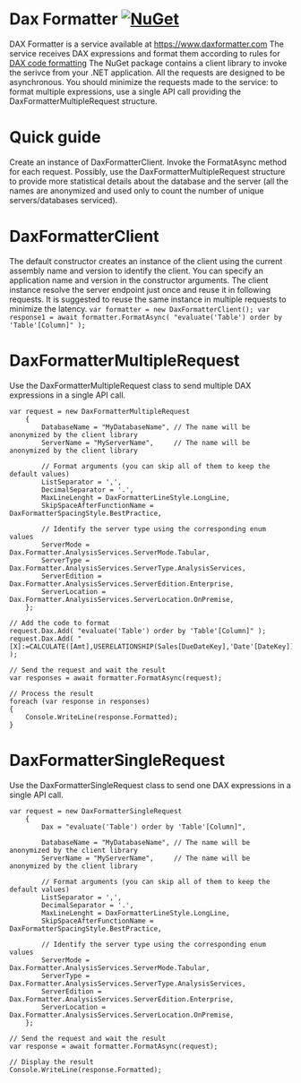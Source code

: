 
# Dax Formatter [![NuGet](https://github.com/sql-bi/DaxFormatter/actions/workflows/dotnet.yml/badge.svg)](https://github.com/sql-bi/DaxFormatter/actions/workflows/dotnet.yml)

DAX Formatter is a service available at https://www.daxformatter.com
The service receives DAX expressions and format them according to rules for [DAX code formatting](https://www.sqlbi.com/articles/rules-for-dax-code-formatting/)
The NuGet package contains a client library to invoke the serivce from your .NET application.
All the requests are designed to be asynchronous.
You should minimize the requests made to the service: to format multiple expressions, use a single API call providing the DaxFormatterMultipleRequest structure.

# Quick guide
Create an instance of DaxFormatterClient.
Invoke the FormatAsync method for each request.
Possibly, use the DaxFormatterMultipleRequest structure to provide more statistical details about the database and the server (all the names are anonymized and used only to count the number of unique servers/databases serviced).


# DaxFormatterClient

The default constructor creates an instance of the client using the current assembly name and version to identify the client. You can specify an application name and version in the constructor arguments.
The client instance resolve the server endpoint just once and reuse it in following requests.
It is suggested to reuse the same instance in multiple requests to minimize the latency.
`var formatter = new DaxFormatterClient();
 var response1 = await formatter.FormatAsync( "evaluate('Table') order by 'Table'[Column]" );`

# DaxFormatterMultipleRequest
Use the DaxFormatterMultipleRequest class to send multiple DAX expressions in a single API call.
```var formatter = new DaxFormatterClient();
var request = new DaxFormatterMultipleRequest
    {
        DatabaseName = "MyDatabaseName", // The name will be anonymized by the client library
        ServerName = "MyServerName",     // The name will be anonymized by the client library
        
        // Format arguments (you can skip all of them to keep the default values)
        ListSeparator = ',',
        DecimalSeparator = '.',
        MaxLineLenght = DaxFormatterLineStyle.LongLine,
        SkipSpaceAfterFunctionName = DaxFormatterSpacingStyle.BestPractice,
        
        // Identify the server type using the corresponding enum values
        ServerMode = Dax.Formatter.AnalysisServices.ServerMode.Tabular,
        ServerType = Dax.Formatter.AnalysisServices.ServerType.AnalysisServices,
        ServerEdition = Dax.Formatter.AnalysisServices.ServerEdition.Enterprise,
        ServerLocation = Dax.Formatter.AnalysisServices.ServerLocation.OnPremise,
    };

// Add the code to format    
request.Dax.Add( "evaluate('Table') order by 'Table'[Column]" );
request.Dax.Add( "[X]:=CALCULATE([Amt],USERELATIONSHIP(Sales[DueDateKey],'Date'[DateKey]))" );

// Send the request and wait the result
var responses = await formatter.FormatAsync(request);

// Process the result
foreach (var response in responses)
{
    Console.WriteLine(response.Formatted);
}
```


# DaxFormatterSingleRequest
Use the DaxFormatterSingleRequest class to send one DAX expressions in a single API call.
```var formatter = new DaxFormatterClient();
var request = new DaxFormatterSingleRequest
    {
        Dax = "evaluate('Table') order by 'Table'[Column]",
        
        DatabaseName = "MyDatabaseName", // The name will be anonymized by the client library
        ServerName = "MyServerName",     // The name will be anonymized by the client library
        
        // Format arguments (you can skip all of them to keep the default values)
        ListSeparator = ',',
        DecimalSeparator = '.',
        MaxLineLenght = DaxFormatterLineStyle.LongLine,
        SkipSpaceAfterFunctionName = DaxFormatterSpacingStyle.BestPractice,
        
        // Identify the server type using the corresponding enum values
        ServerMode = Dax.Formatter.AnalysisServices.ServerMode.Tabular,
        ServerType = Dax.Formatter.AnalysisServices.ServerType.AnalysisServices,
        ServerEdition = Dax.Formatter.AnalysisServices.ServerEdition.Enterprise,
        ServerLocation = Dax.Formatter.AnalysisServices.ServerLocation.OnPremise,
    };

// Send the request and wait the result
var response = await formatter.FormatAsync(request);

// Display the result
Console.WriteLine(response.Formatted);
```


